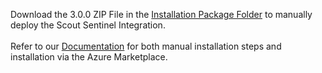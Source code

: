 Download the 3.0.0 ZIP File in the [Installation Package Folder](https://github.com/team-cymru/scout-sentinel/tree/main/Manual%20Installation/Installation%20Package) to manually deploy the Scout Sentinel Integration.
<br>
<br>
Refer to our [Documentation](https://github.com/team-cymru/scout-sentinel/blob/main/Documentation/Team%20Cymru%20Scout%20for%20Microsoft%20Sentinel%20Installation%2C%20Usage%20and%20Troubleshooting%20User%20Guide.pdf) for both manual installation steps and installation via the Azure Marketplace.
